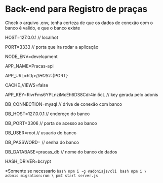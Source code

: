 # Back-end para Registro de praças
Check o arquivo .env, tenha certeza de que os dados de conexão com o banco é valido, e que o banco existe

HOST=127.0.0.1 // localhot

PORT=3333 // porta que ira rodar a aplicação

NODE_ENV=development

APP_NAME=Pracas-api

APP_URL=http://${HOST}:${PORT}

CACHE_VIEWS=false

APP_KEY=RivrFms6YPLnziMcEh6DS8Cdr4ini5cL // key gerada pelo adonis

DB_CONNECTION=mysql // drive de conexão com banco

DB_HOST=127.0.0.1 // endereço do banco

DB_PORT=3306 // porta de acesso ao banco

DB_USER=root // usuario do banco 

DB_PASSWORD= // senha do banco

DB_DATABASE=pracas_db // nome do banco de dados 

HASH_DRIVER=bcrypt



*Somente se necessario ```bash npm i -g @adonisjs/cli ```
```bash npm i \ adonis migration:run \ pm2 start server.js```
